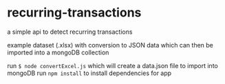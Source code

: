 # recurring-transactions

a simple api to detect recurring transactions

example dataset (.xlsx) with conversion to JSON data which can then be imported into a mongoDB collection

run `$ node convertExcel.js` which will create a data.json file to import into mongoDB
run `npm install` to install dependencies for app
